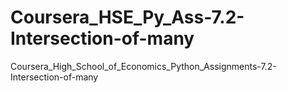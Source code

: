 # Coursera_HSE_Py_Ass-7.2-Intersection-of-many
Coursera_High_School_of_Economics_Python_Assignments-7.2-Intersection-of-many

